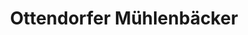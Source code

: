 ---
title: "Ottendorfer Mühlenbäcker"
url: /ottendorf-okrilla/ottendorfer-muehlenbaecker/
shop: Bäckerei
---